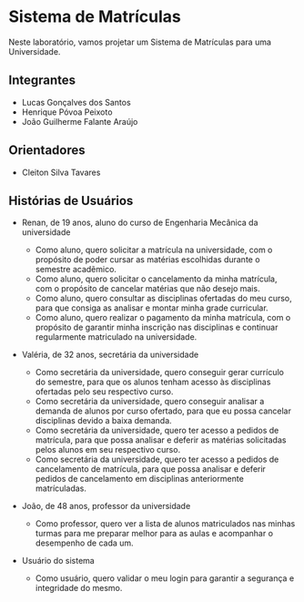 # Sistema de Matrículas
Neste laboratório, vamos projetar um Sistema de Matrículas para uma Universidade.

## Integrantes
* Lucas Gonçalves dos Santos
* Henrique Póvoa Peixoto
* João Guilherme Falante Araújo


## Orientadores
* Cleiton Silva Tavares


## Histórias de Usuários 

* Renan, de 19 anos, aluno do curso de Engenharia Mecânica da universidade
  
  - Como aluno, quero solicitar a matrícula na universidade, com o propósito de poder cursar as matérias escolhidas durante o semestre acadẽmico.
  - Como aluno, quero solicitar o cancelamento da minha matrícula, com o propósito de cancelar matérias que não desejo mais.
  - Como aluno, quero consultar as disciplinas ofertadas do meu curso, para que consiga as analisar e montar minha grade curricular.
  - Como aluno, quero realizar o pagamento da minha matrícula, com o propósito de garantir minha inscrição nas disciplinas e continuar regularmente matriculado na universidade.
    

* Valéria, de 32 anos, secretária da universidade

  - Como secretária da universidade, quero conseguir gerar currículo do semestre, para que os alunos tenham acesso às disciplinas ofertadas pelo seu respectivo curso.
  - Como secretária da universidade, quero conseguir analisar a demanda de alunos por curso ofertado, para que eu possa cancelar disciplinas devido a baixa demanda.
  - Como secretária da universidade, quero ter acesso a pedidos de matrícula, para que possa analisar e deferir as matérias solicitadas pelos alunos em seu respectivo curso.
  - Como secretária da universidade, quero ter acesso a pedidos de cancelamento de matrícula, para que possa analisar e deferir pedidos de cancelamento em disciplinas anteriormente matrículadas.

* João, de 48 anos, professor da universidade
  - Como professor, quero ver a lista de alunos matriculados nas minhas turmas para me preparar melhor para as aulas e acompanhar o desempenho de cada um.
 
* Usuário do sistema
  - Como usuário, quero validar o meu login para garantir a segurança e integridade do mesmo.
